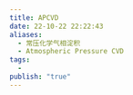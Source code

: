 ```yaml
---
title: APCVD
date: 22-10-22 22:22:43
aliases:
  - 常压化学气相淀积
  - Atmospheric Pressure CVD
tags:
  - 
publish: "true"
---
```


